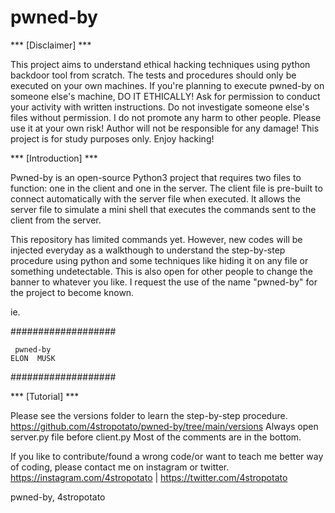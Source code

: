 # pwned-by

  *** [Disclaimer] ***
  
 This project aims to understand ethical hacking techniques using python backdoor tool from scratch. The tests and procedures should only be executed on your own machines. If you're planning to execute pwned-by on someone else's machine, DO IT ETHICALLY! Ask for permission to conduct your activity with written instructions. Do not investigate someone else's files without permission. I do not promote any harm to other people. Please use it at your own risk! Author will not be responsible for any damage! This project is for study purposes only. Enjoy hacking!
  
  
  
  *** [Introduction] ***
  
 Pwned-by is an open-source Python3 project that requires two files to function: one in the client and one in the server. The client file is pre-built to connect automatically with the server file when executed. It allows the server file to simulate a mini shell that executes the commands sent to the client from the server.

 This repository has limited commands yet. However, new codes will be injected everyday as a walkthough to understand the step-by-step procedure using python and some techniques like hiding it on any file or something undetectable. This is also open for other people to change the banner to whatever you like. I request the use of the name "pwned-by" for the project to become known.


ie.

###################

     pwned-by
    ELON  MUSK

###################


 *** [Tutorial] ***

 Please see the versions folder to learn the step-by-step procedure. https://github.com/4stropotato/pwned-by/tree/main/versions
 Always open server.py file before client.py
 Most of the comments are in the bottom.

 If you like to contribute/found a wrong code/or want to teach me better way of coding, please contact me on instagram or twitter. https://instagram.com/4stropotato | https://twitter.com/4stropotato

pwned-by,
4stropotato
